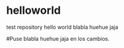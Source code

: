# helloworld
test repository hello world
blabla huehue jaja

#Puse blabla huehue jaja en los cambios.
